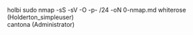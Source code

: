 holbi
sudo nmap -sS -sV -O -p- <IP>/24  -oN 0-nmap.md 
whiterose        (Holderton_simpleuser)     
cantona          (Administrator)  